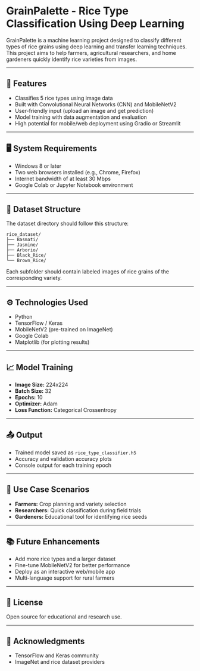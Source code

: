 
# GrainPalette - Rice Type Classification Using Deep Learning

GrainPalette is a machine learning project designed to classify different types of rice grains using deep learning and transfer learning techniques. This project aims to help farmers, agricultural researchers, and home gardeners quickly identify rice varieties from images.

---

## 🚀 Features

- Classifies 5 rice types using image data
- Built with Convolutional Neural Networks (CNN) and MobileNetV2
- User-friendly input (upload an image and get prediction)
- Model training with data augmentation and evaluation
- High potential for mobile/web deployment using Gradio or Streamlit

---

## 🖥️ System Requirements

- Windows 8 or later
- Two web browsers installed (e.g., Chrome, Firefox)
- Internet bandwidth of at least 30 Mbps
- Google Colab or Jupyter Notebook environment

---

## 📂 Dataset Structure

The dataset directory should follow this structure:

```
rice_dataset/
├── Basmati/
├── Jasmine/
├── Arborio/
├── Black_Rice/
└── Brown_Rice/
```

Each subfolder should contain labeled images of rice grains of the corresponding variety.

---

## ⚙️ Technologies Used

- Python
- TensorFlow / Keras
- MobileNetV2 (pre-trained on ImageNet)
- Google Colab
- Matplotlib (for plotting results)

---

## 📈 Model Training

- **Image Size:** 224x224
- **Batch Size:** 32
- **Epochs:** 10
- **Optimizer:** Adam
- **Loss Function:** Categorical Crossentropy

---

## 📤 Output

- Trained model saved as `rice_type_classifier.h5`
- Accuracy and validation accuracy plots
- Console output for each training epoch

---

## 📌 Use Case Scenarios

- **Farmers:** Crop planning and variety selection
- **Researchers:** Quick classification during field trials
- **Gardeners:** Educational tool for identifying rice seeds

---

## 📚 Future Enhancements

- Add more rice types and a larger dataset
- Fine-tune MobileNetV2 for better performance
- Deploy as an interactive web/mobile app
- Multi-language support for rural farmers

---

## 📄 License

Open source for educational and research use.

---

## 🙏 Acknowledgments

- TensorFlow and Keras community
- ImageNet and rice dataset providers
